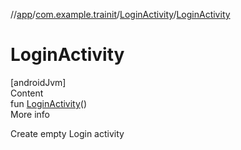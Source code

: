 //[app](../../../index.md)/[com.example.trainit](../index.md)/[LoginActivity](index.md)/[LoginActivity](-login-activity.md)



# LoginActivity  
[androidJvm]  
Content  
fun [LoginActivity](-login-activity.md)()  
More info  


Create empty Login activity

  



